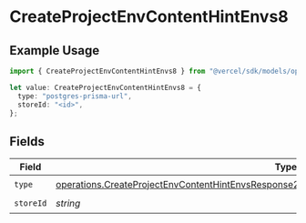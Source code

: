 # CreateProjectEnvContentHintEnvs8

## Example Usage

```typescript
import { CreateProjectEnvContentHintEnvs8 } from "@vercel/sdk/models/operations/createprojectenv.js";

let value: CreateProjectEnvContentHintEnvs8 = {
  type: "postgres-prisma-url",
  storeId: "<id>",
};
```

## Fields

| Field                                                                                                                                                                                                          | Type                                                                                                                                                                                                           | Required                                                                                                                                                                                                       | Description                                                                                                                                                                                                    |
| -------------------------------------------------------------------------------------------------------------------------------------------------------------------------------------------------------------- | -------------------------------------------------------------------------------------------------------------------------------------------------------------------------------------------------------------- | -------------------------------------------------------------------------------------------------------------------------------------------------------------------------------------------------------------- | -------------------------------------------------------------------------------------------------------------------------------------------------------------------------------------------------------------- |
| `type`                                                                                                                                                                                                         | [operations.CreateProjectEnvContentHintEnvsResponse201ApplicationJSONResponseBodyCreated28Type](../../models/operations/createprojectenvcontenthintenvsresponse201applicationjsonresponsebodycreated28type.md) | :heavy_check_mark:                                                                                                                                                                                             | N/A                                                                                                                                                                                                            |
| `storeId`                                                                                                                                                                                                      | *string*                                                                                                                                                                                                       | :heavy_check_mark:                                                                                                                                                                                             | N/A                                                                                                                                                                                                            |